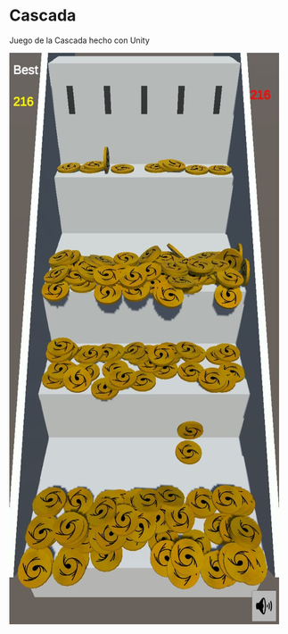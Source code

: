 # Cascada
Juego de la Cascada hecho con Unity

<img src="/Assets/IMG-20200806-WA0021.jpg" alt="Imagen del Juego"/>
